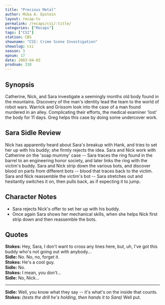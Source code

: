 ```yaml
---
title: "Precious Metal"
author: Mika A. Epstein
layout: recap-tv
permalink: /recaps/csi/:title/
categories: ["Recaps"]
tags: ["CSI"]
station: CBS
showname: "CSI: Crime Scene Investigation"
showslug: csi
season: 3  
epnum: 17
date: 2003-04-03
prodnum: 318  
---
```


## Synopsis

Catherine, Nick, and Sara investigate a seemingly months old body found in the mountains. Discovery of the man's identity lead the team to the world of robot wars. Warrick and Grissom look into the case of a man found murdered in an alley. Complicating their efforts, the medical examiner 'lost' the body for 11 days. Greg helps this case by doing some undercover work.

## Sara Sidle Review

Nick has apparently heard about Sara's breakup with Hank, and tries to set her up with his buddy; she firmly rejects the idea. Sara and Nick work with Catherine on the 'soap mummy' case -- Sara traces the ring found in the barrel to an engineering honor society, and later links the ring with the victim's buddy. Sara and Nick strip down the various bots, and discover blood on parts from different bots -- blood that traces back to the victim. Sara and Nick reassemble the victim's bot -- Sara stretches out and hesitantly switches it on, then pulls back, as if expecting it to jump.

## Character Notes

* Sara rejects Nick's offer to set her up with his buddy.  
* Once again Sara shows her mechanical skills, when she helps Nick first strip down and then reassemble the bots.

## Quotes

**Stokes:** Hey, Sara, I don't want to cross any lines here, but, uh, I've got this buddy who's not going out with anybody...  
**Sidle:** No. No, no, forget it.  
**Stokes:** He's a cool guy.  
**Sidle:** No.  
**Stokes:** I mean, you don't...  
**Sidle:** No, Nick...  

- - -

**Sidle:** Well, you know what they say -- it's what's on the inside that counts.  
**Stokes:** _(tests the drill he's holding, then hands it to Sara)_ Well put.

